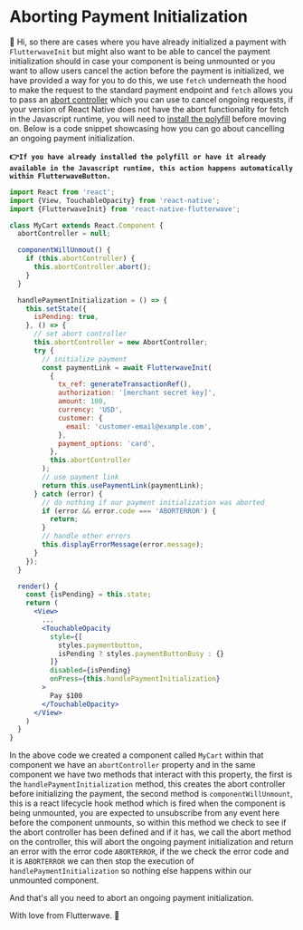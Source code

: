 # Aborting Payment Initialization
:wave: Hi, so there are cases where you have already initialized a payment with `FlutterwaveInit` but might also want to be able to cancel the payment initialization should in case your component is being unmounted or you want to allow users cancel the action before the payment is initialized, we have provided a way for you to do this, we use `fetch` underneath the hood to make the request to the standard payment endpoint and `fetch` allows you to pass an [abort controller](https://github.com/mo/abortcontroller-polyfill) which you can use to cancel ongoing requests, if your version of React Native does not have the abort functionality for fetch in the Javascript runtime, you will need to [install the polyfill](https://github.com/mo/abortcontroller-polyfill) before moving on. Below is a code snippet showcasing how you can go about cancelling an ongoing payment initialization.

**:point_right:`If you have already installed the polyfill or have it already available in the Javascript runtime, this action happens automatically within FlutterwaveButton.`**

````jsx
import React from 'react';
import {View, TouchableOpacity} from 'react-native';
import {FlutterwaveInit} from 'react-native-flutterwave';

class MyCart extends React.Component {
  abortController = null;

  componentWillUnmout() {
    if (this.abortController) {
      this.abortController.abort();
    }
  }

  handlePaymentInitialization = () => {
    this.setState({
      isPending: true,
    }, () => {
      // set abort controller
      this.abortController = new AbortController;
      try {
        // initialize payment
        const paymentLink = await FlutterwaveInit(
          {
            tx_ref: generateTransactionRef(),
            authorization: '[merchant secret key]',
            amount: 100,
            currency: 'USD',
            customer: {
              email: 'customer-email@example.com',
            },
            payment_options: 'card',
          },
          this.abortController
        );
        // use payment link
        return this.usePaymentLink(paymentLink);
      } catch (error) {
        // do nothing if our payment initialization was aborted
        if (error && error.code === 'ABORTERROR') {
          return;
        }
        // handle other errors
        this.displayErrorMessage(error.message);
      }
    });
  }

  render() {
    const {isPending} = this.state;
    return (
      <View>
        ...
        <TouchableOpacity
          style={[
            styles.paymentbutton,
            isPending ? styles.paymentButtonBusy : {}
          ]}
          disabled={isPending}
          onPress={this.handlePaymentInitialization}
        >
          Pay $100
        </TouchableOpacity>
      </View>
    )
  }
}
````
In the above code we created a component called `MyCart` within that component we have an `abortController` property and in the same component we have two methods that interact with this property, the first is the `handlePaymentInitialization` method, this creates the abort controller before initializing the payment, the second method is `componentWillUnmount`, this is a react lifecycle hook method which is fired when the component is being unmounted, you are expected to unsubscribe from any event here before the component unmounts, so within this method we check to see if the abort controller has been defined and if it has, we call the abort method on the controller, this will abort the ongoing payment initialization and return an error with the error code `ABORTERROR`, if the we check the error code and it is `ABORTERROR` we can then stop the execution of `handlePaymentInitialization` so nothing else happens within our unmounted component.

And that's all you need to abort an ongoing payment initialization.

With love from Flutterwave. :yellow_heart:
